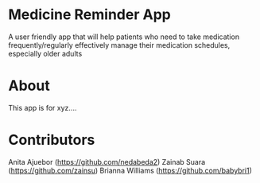 # Medicine Reminder App
A user friendly app that will help patients who need to take medication frequently/regularly effectively manage their medication schedules, especially older adults

# About
This app is for xyz....

# Contributors
Anita Ajuebor (https://github.com/nedabeda2)
Zainab Suara (https://github.com/zainsu)
Brianna Williams (https://github.com/babybri1)


